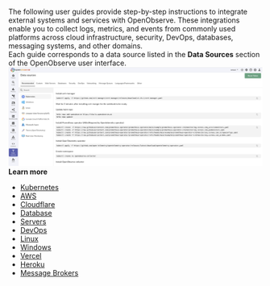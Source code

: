 The following user guides provide step-by-step instructions to integrate external systems and services with OpenObserve. These integrations enable you to collect logs, metrics, and events from commonly used platforms across cloud infrastructure, security, DevOps, databases, messaging systems, and other domains.
<br>
Each guide corresponds to a data source listed in the **Data Sources** section of the OpenObserve user interface.
![Data Sources](../../docs/images/data-sources.png)
<br>
**Learn more**

- [Kubernetes](k8s.md)
- [AWS](aws)
- [Cloudflare](cloudflare.md)
- [Database](database)
- [Servers](servers)
- [DevOps](devops)
- [Linux](linux.md)
- [Windows](windows.md)
- [Vercel](vercel.md)
- [Heroku](heroku.md)
- [Message Brokers](message-brokers)